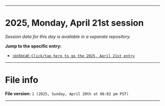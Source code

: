 
***

# 2025, Monday, April 21st session

_Session data for this day is available in a separate repository._

**Jump to the specific entry:**

- [:octocat: `Click/tap here to go the 2025, April 21st entry`](https://github.com/seanpm2001/SeansLifeArchive_Images_TinyTower_Y2025/tree/SeansLifeArchive_Images_TinyTower_Y2025_Main-dev/2025/04_April/21/)

***

# File info

**File version:** `1 (2025, Sunday, April 20th at 06:02 pm PST)`

***
